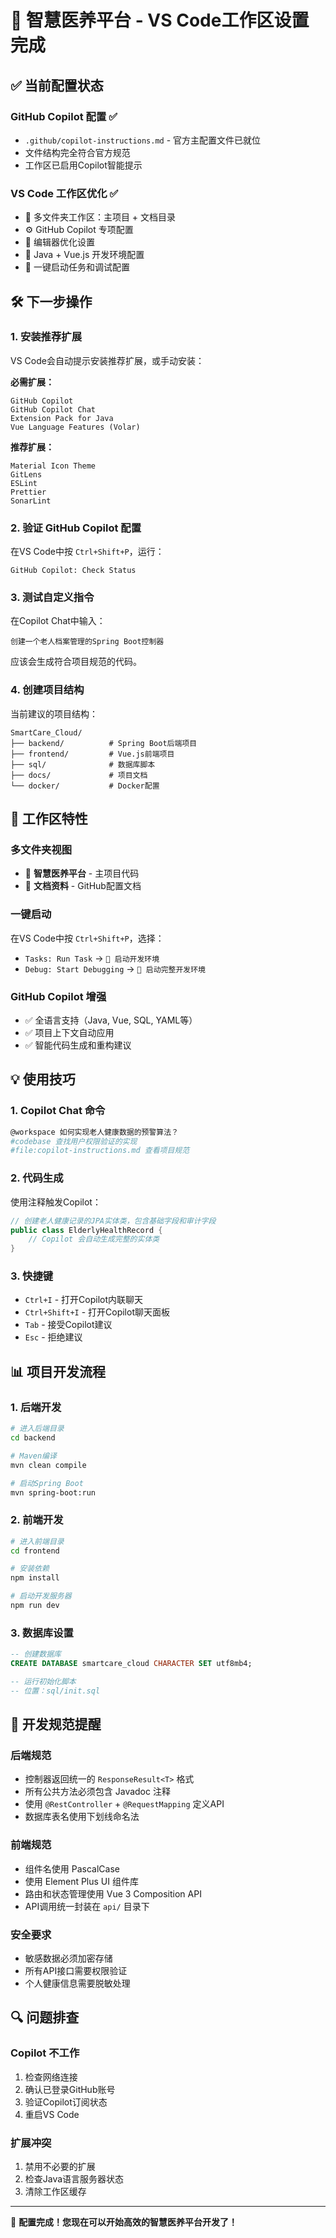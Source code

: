 # 🚀 智慧医养平台 - VS Code工作区设置完成

## ✅ 当前配置状态

### GitHub Copilot 配置 ✅
- `.github/copilot-instructions.md` - 官方主配置文件已就位
- 文件结构完全符合官方规范
- 工作区已启用Copilot智能提示

### VS Code 工作区优化 ✅
- 📁 多文件夹工作区：主项目 + 文档目录
- ⚙️ GitHub Copilot 专项配置
- 🎨 编辑器优化设置
- 🔧 Java + Vue.js 开发环境配置
- 🚀 一键启动任务和调试配置

## 🛠️ 下一步操作

### 1. 安装推荐扩展
VS Code会自动提示安装推荐扩展，或手动安装：

**必需扩展：**
```
GitHub Copilot
GitHub Copilot Chat
Extension Pack for Java
Vue Language Features (Volar)
```

**推荐扩展：**
```
Material Icon Theme
GitLens
ESLint
Prettier
SonarLint
```

### 2. 验证 GitHub Copilot 配置
在VS Code中按 `Ctrl+Shift+P`，运行：
```
GitHub Copilot: Check Status
```

### 3. 测试自定义指令
在Copilot Chat中输入：
```
创建一个老人档案管理的Spring Boot控制器
```
应该会生成符合项目规范的代码。

### 4. 创建项目结构
当前建议的项目结构：
```
SmartCare_Cloud/
├── backend/          # Spring Boot后端项目
├── frontend/         # Vue.js前端项目
├── sql/              # 数据库脚本
├── docs/             # 项目文档
└── docker/           # Docker配置
```

## 🔧 工作区特性

### 多文件夹视图
- 🏥 **智慧医养平台** - 主项目代码
- 📄 **文档资料** - GitHub配置文档

### 一键启动
在VS Code中按 `Ctrl+Shift+P`，选择：
- `Tasks: Run Task` → `🚀 启动开发环境`
- `Debug: Start Debugging` → `🚀 启动完整开发环境`

### GitHub Copilot 增强
- ✅ 全语言支持（Java, Vue, SQL, YAML等）
- ✅ 项目上下文自动应用
- ✅ 智能代码生成和重构建议

## 💡 使用技巧

### 1. Copilot Chat 命令
```bash
@workspace 如何实现老人健康数据的预警算法？
#codebase 查找用户权限验证的实现
#file:copilot-instructions.md 查看项目规范
```

### 2. 代码生成
使用注释触发Copilot：
```java
// 创建老人健康记录的JPA实体类，包含基础字段和审计字段
public class ElderlyHealthRecord {
    // Copilot 会自动生成完整的实体类
}
```

### 3. 快捷键
- `Ctrl+I` - 打开Copilot内联聊天
- `Ctrl+Shift+I` - 打开Copilot聊天面板
- `Tab` - 接受Copilot建议
- `Esc` - 拒绝建议

## 📊 项目开发流程

### 1. 后端开发
```bash
# 进入后端目录
cd backend

# Maven编译
mvn clean compile

# 启动Spring Boot
mvn spring-boot:run
```

### 2. 前端开发
```bash
# 进入前端目录
cd frontend

# 安装依赖
npm install

# 启动开发服务器
npm run dev
```

### 3. 数据库设置
```sql
-- 创建数据库
CREATE DATABASE smartcare_cloud CHARACTER SET utf8mb4;

-- 运行初始化脚本
-- 位置：sql/init.sql
```

## 🎯 开发规范提醒

### 后端规范
- 控制器返回统一的 `ResponseResult<T>` 格式
- 所有公共方法必须包含 Javadoc 注释
- 使用 `@RestController` + `@RequestMapping` 定义API
- 数据库表名使用下划线命名法

### 前端规范
- 组件名使用 PascalCase
- 使用 Element Plus UI 组件库
- 路由和状态管理使用 Vue 3 Composition API
- API调用统一封装在 `api/` 目录下

### 安全要求
- 敏感数据必须加密存储
- 所有API接口需要权限验证
- 个人健康信息需要脱敏处理

## 🔍 问题排查

### Copilot 不工作
1. 检查网络连接
2. 确认已登录GitHub账号
3. 验证Copilot订阅状态
4. 重启VS Code

### 扩展冲突
1. 禁用不必要的扩展
2. 检查Java语言服务器状态
3. 清除工作区缓存

---

🎉 **配置完成！您现在可以开始高效的智慧医养平台开发了！**

